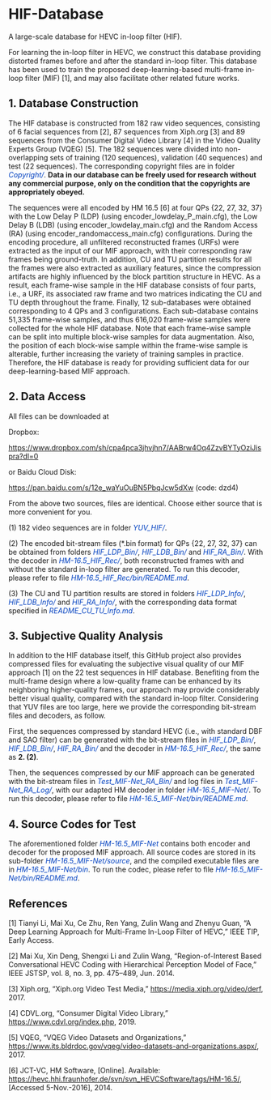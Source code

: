 # HIF-Database

A large-scale database for HEVC in-loop filter (HIF).

For learning the in-loop filter in HEVC, we construct this database providing distorted frames before and after the standard in-loop filter. This database has been used to train the proposed deep-learning-based multi-frame in-loop filter (MIF) [1], and may also facilitate other related future works. 

## 1. Database Construction

The HIF database is constructed from 182 raw video sequences, consisting of 6 facial sequences from [2], 87 sequences from Xiph.org [3] and 89 sequences from the Consumer Digital Video Library [4] in the Video Quality Experts Group (VQEG) [5]. The 182 sequences were divided into non-overlapping sets of training (120 sequences), validation (40 sequences) and test (22 sequences). The corresponding copyright files are in folder <font color="#0040c0">*Copyright/*</font>. **Data in our database can be freely used for research without any commercial purpose, only on the condition that the copyrights are appropriately obeyed.**

The sequences were all encoded by HM 16.5 [6] at four QPs {22, 27, 32, 37} with the Low Delay P (LDP) (using encoder\_lowdelay\_P\_main.cfg), the Low Delay B (LDB) (using encoder\_lowdelay\_main.cfg) and the Random Access (RA) (using encoder\_randomaccess\_main.cfg) configurations. During the encoding procedure, all unfiltered reconstructed frames (URFs) were extracted as the input of our MIF approach, with their corresponding raw frames being ground-truth. In addition, CU and TU partition results for all the frames were also extracted as auxiliary features, since the compression artifacts are highly influenced by the block partition structure in HEVC. As a result, each frame-wise sample in the HIF database consists of four parts, i.e., a URF, its associated raw frame and two matrices indicating the CU and TU depth throughout the frame. Finally, 12 sub-databases were obtained corresponding to 4 QPs and 3 configurations. Each sub-database contains 51,335 frame-wise samples, and thus 616,020 frame-wise samples were collected for the whole HIF database. Note that each frame-wise sample can be split into multiple block-wise samples for data augmentation. Also, the position of each block-wise sample within the frame-wise sample is alterable, further increasing the variety of training samples in practice. Therefore, the HIF database is ready for providing sufficient data for our deep-learning-based MIF approach.

## 2. Data Access

All files can be downloaded at

Dropbox:

https://www.dropbox.com/sh/cpa4pca3jhvjhn7/AABrw4Oq4ZzvBYTyOziJispra?dl=0

or Baidu Cloud Disk:

https://pan.baidu.com/s/12e_waYuOuBN5PbqJcw5dXw (code: dzd4)

From the above two sources, files are identical. Choose either source that is more convenient for you.

(1) 182 video sequences are in folder <font color="#0040c0">*YUV_HIF/*</font>.

(2) The encoded bit-stream files (\*.bin format) for QPs {22, 27, 32, 37} can be obtained from folders <font color="#0040c0">*HIF_LDP_Bin/*</font>, <font color="#0040c0">*HIF_LDB_Bin/*</font> and <font color="#0040c0">*HIF_RA_Bin/*</font>. With the decoder in <font color="#0040c0">*HM-16.5_HIF_Rec/*</font>, both reconstructed frames with and without the standard in-loop filter are generated. To run this decoder, please refer to file <font color="#0040c0">*HM-16.5_HIF_Rec/bin/README.md*</font>.

(3) The CU and TU partition results are stored in folders <font color="#0040c0">*HIF_LDP_Info/*</font>, <font color="#0040c0">*HIF_LDB_Info/*</font> and <font color="#0040c0">*HIF_RA_Info/*</font>, with the corresponding data format specified in <font color="#0040c0">*README_CU_TU_Info.md*</font>.

## 3. Subjective Quality Analysis

In addition to the HIF database itself, this GitHub project also provides compressed files for evaluating the subjective visual quality of our MIF approach [1] on the 22 test sequences in HIF database. Benefiting from the multi-frame design where a low-quality frame can be enhanced by its neighboring higher-quality frames, our approach may provide considerably better visual quality, compared with the standard in-loop filter. Considering that YUV files are too large, here we provide the corresponding bit-stream files and decoders, as follow.

First, the sequences compressed by standard HEVC (i.e., with standard DBF and SAO filter) can be generated with the bit-stream files in <font color="#0040c0">*HIF_LDP_Bin/*</font>, <font color="#0040c0">*HIF_LDB_Bin/*</font>, <font color="#0040c0">*HIF_RA_Bin/*</font> and the decoder in <font color="#0040c0">*HM-16.5_HIF_Rec/*</font>, the same as **2. (2)**.

Then, the sequences compressed by our MIF approach can be generated with the bit-stream files in <font color="#0040c0">*Test_MIF-Net_RA_Bin/*</font> and log files in <font color="#0040c0">*Test_MIF-Net_RA_Log/*</font>, with our adapted HM decoder in folder <font color="#0040c0">*HM-16.5_MIF-Net/*</font>. To run this decoder, please refer to file <font color="#0040c0">*HM-16.5_MIF-Net/bin/README.md*</font>.

## 4. Source Codes for Test

The aforementioned folder <font color="#0040c0">*HM-16.5_MIF-Net*</font> contains both encoder and decoder for the proposed MIF approach. All source codes are stored in its sub-folder <font color="#0040c0">*HM-16.5_MIF-Net/source*</font>, and the compiled executable files are in <font color="#0040c0">*HM-16.5_MIF-Net/bin*</font>. To run the codec, please refer to file <font color="#0040c0">*HM-16.5_MIF-Net/bin/README.md*</font>.

## References

[1] Tianyi Li, Mai Xu, Ce Zhu, Ren Yang, Zulin Wang and Zhenyu Guan, “A Deep Learning Approach for Multi-Frame In-Loop Filter of HEVC,” IEEE TIP, Early Access.

[2] Mai Xu, Xin Deng, Shengxi Li and Zulin Wang, “Region-of-Interest Based Conversational HEVC Coding with Hierarchical Perception Model of Face,” IEEE JSTSP, vol. 8, no. 3, pp. 475–489, Jun. 2014.

[3] Xiph.org, “Xiph.org Video Test Media,” https://media.xiph.org/video/derf, 2017.

[4] CDVL.org, “Consumer Digital Video Library,” https://www.cdvl.org/index.php, 2019.

[5] VQEG, “VQEG Video Datasets and Organizations,” https://www.its.bldrdoc.gov/vqeg/video-datasets-and-organizations.aspx/, 2017.

[6] JCT-VC, HM Software, [Online]. Available: https://hevc.hhi.fraunhofer.de/svn/svn_HEVCSoftware/tags/HM-16.5/, [Accessed 5-Nov.-2016], 2014.
